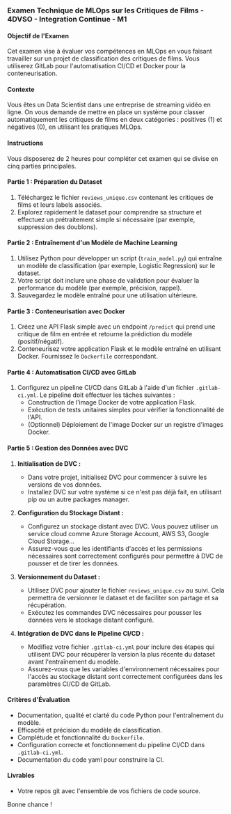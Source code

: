 ### Examen Technique de MLOps sur les Critiques de Films - 4DVSO - Integration Continue - M1

#### Objectif de l'Examen
Cet examen vise à évaluer vos compétences en MLOps en vous faisant travailler sur un projet de classification des critiques de films. Vous utiliserez GitLab pour l'automatisation CI/CD et Docker pour la conteneurisation.

#### Contexte
Vous êtes un Data Scientist dans une entreprise de streaming vidéo en ligne. On vous demande de mettre en place un système pour classer automatiquement les critiques de films en deux catégories : positives (1) et négatives (0), en utilisant les pratiques MLOps.

#### Instructions
Vous disposerez de 2 heures pour compléter cet examen qui se divise en cinq parties principales.

#### Partie 1 : Préparation du Dataset
1. Téléchargez le fichier `reviews_unique.csv` contenant les critiques de films et leurs labels associés.
2. Explorez rapidement le dataset pour comprendre sa structure et effectuez un prétraitement simple si nécessaire (par exemple, suppression des doublons).

#### Partie 2 : Entraînement d'un Modèle de Machine Learning
1. Utilisez Python pour développer un script (`train_model.py`) qui entraîne un modèle de classification (par exemple, Logistic Regression) sur le dataset.
2. Votre script doit inclure une phase de validation pour évaluer la performance du modèle (par exemple, précision, rappel).
3. Sauvegardez le modèle entraîné pour une utilisation ultérieure.

#### Partie 3 : Conteneurisation avec Docker
1. Créez une API Flask simple avec un endpoint `/predict` qui prend une critique de film en entrée et retourne la prédiction du modèle (positif/négatif).
2. Conteneurisez votre application Flask et le modèle entraîné en utilisant Docker. Fournissez le `Dockerfile` correspondant.

#### Partie 4 : Automatisation CI/CD avec GitLab
1. Configurez un pipeline CI/CD dans GitLab à l'aide d'un fichier `.gitlab-ci.yml`. Le pipeline doit effectuer les tâches suivantes :
   - Construction de l'image Docker de votre application Flask.
   - Exécution de tests unitaires simples pour vérifier la fonctionnalité de l'API.
   - (Optionnel) Déploiement de l'image Docker sur un registre d'images Docker.

#### Partie 5 : Gestion des Données avec DVC
1. **Initialisation de DVC :**
   - Dans votre projet, initialisez DVC pour commencer à suivre les versions de vos données.
   - Installez DVC sur votre système si ce n'est pas déjà fait, en utilisant pip ou un autre packages manager.

2. **Configuration du Stockage Distant :**
   - Configurez un stockage distant avec DVC. Vous pouvez utiliser un service cloud comme Azure Storage Account, AWS S3, Google Cloud Storage...
   - Assurez-vous que les identifiants d'accès et les permissions nécessaires sont correctement configurés pour permettre à DVC de pousser et de tirer les données.

3. **Versionnement du Dataset :**
   - Utilisez DVC pour ajouter le fichier `reviews_unique.csv` au suivi. Cela permettra de versionner le dataset et de faciliter son partage et sa récupération.
   - Exécutez les commandes DVC nécessaires pour pousser les données vers le stockage distant configuré.

4. **Intégration de DVC dans le Pipeline CI/CD :**
   - Modifiez votre fichier `.gitlab-ci.yml` pour inclure des étapes qui utilisent DVC pour récupérer la version la plus récente du dataset avant l'entraînement du modèle.
   - Assurez-vous que les variables d'environnement nécessaires pour l'accès au stockage distant sont correctement configurées dans les paramètres CI/CD de GitLab.

#### Critères d'Évaluation
- Documentation, qualité et clarté du code Python pour l'entraînement du modèle.
- Efficacité et précision du modèle de classification.
- Complétude et fonctionnalité du `Dockerfile`.
- Configuration correcte et fonctionnement du pipeline CI/CD dans `.gitlab-ci.yml`.
- Documentation du code yaml pour construire la CI.

#### Livrables
- Votre repos git avec l'ensemble de vos fichiers de code source.




Bonne chance !
